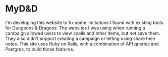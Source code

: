 # MyD&D

I'm developing this website to fix some limitations I found with existing tools for Dungeons & Dragons. The websites I was using when running a campaign allowed users to view spells and other items, but not save them. They also didn't support creating a campaign or letting using share their notes. This site uses Ruby on Rails, with a combination of API queries and Postgres, to build those features.
